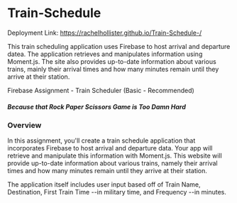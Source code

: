 # Train-Schedule

Deployment Link: https://rachelhollister.github.io/Train-Schedule-/

This train scheduling application uses Firebase to host arrival and departure datea. The application retrieves and manipulates information using Moment.js. The site also provides up-to-date information about various trains, mainly their arrival times and how many minutes remain until they arrive at their station.

Firebase Assignment - Train Scheduler (Basic - Recommended)

##### _Because that Rock Paper Scissors Game is Too Damn Hard_

### Overview

In this assignment, you'll create a train schedule application that incorporates Firebase to host arrival and departure data. Your app will retrieve and manipulate this information with Moment.js. This website will provide up-to-date information about various trains, namely their arrival times and how many minutes remain until they arrive at their station. 

The application itself includes user input based off of Train Name, Destination, First Train Time --in military time, and Frequency --in minutes. 

    
  
